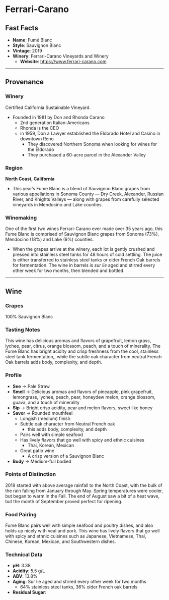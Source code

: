 # Ferrari-Carano
## Fast Facts
 - **Name**: Fumé Blanc
 - **Style**: Sauvignon Blanc
 - **Vintage**: 2019
 - **Winery**: Ferrari-Carano Vineyards and Winery
     - **Website**: https://www.ferrari-carano.com
- - - -

## Provenance
### Winery
Certified California Sustainable Vineyard.
 - Founded in 1981 by Don and Rhonda Carano
	- 2nd generation Italian-Americans
	- Rhonda is the CEO
	- in 1959, Don a Lawyer established the Eldorado Hotel and Casino in downtown Reno
		- They discovered Northern Sonoma when looking for wines for the Eldorado
		- They purchased a 60-acre parcel in the Alexander Valley

### Region
**North Coast, California**
 - This year’s Fume Blanc is a blend of Sauvignon Blanc grapes from various appellations in Sonoma County — Dry Creek, Alexander, Russian River, and Knights Valleys — along with grapes from carefully selected vineyards in Mendocino and Lake counties.

### Winemaking 
One of the first two wines Ferrari-Carano ever made over 35 years ago, this Fume Blanc is comprised of Sauvignon Blanc grapes from Sonoma (73%), Mendocino (18%) and Lake (9%) counties.
 - When the grapes arrive at the winery, each lot is gently crushed and pressed into stainless steel tanks for 48 hours of cold settling. The juice is either transferred to stainless steel tanks or older French Oak barrels for fermentation. The wine in barrels is *sur lie* aged and stirred every other week for two months, then blended and bottled.
- - - -

## Wine
### Grapes
100% Sauvignon Blanc

### Tasting Notes
This wine has delicious aromas and flavors of grapefruit, lemon grass, lychee, pear, citrus, orange blossom, peach, and a touch of minerality. The Fume Blanc has bright acidity and crisp freshness from the cool, stainless steel tank fermentation,, while the subtle oak character from neutral French Oak barrels adds body, complexity, and depth.

### Profile
 - **See** →  Pale Straw
 - **Smell** → Delicious aromas and flavors of pineapple, pink grapefruit, lemongrass, lychee, peach, pear, honeydew melon, orange blossom, guava, and a  touch of minerality
 - **Sip** → Bright crisp acidity, pear and melon flavors, sweet like honey
 - **Savor** → Rounded mouthfeel
   - Longish (medium) finish
   - Subtle oak character from Neutral French oak
     - this adds body, complexity, and depth 
   - Pairs well with simple seafood 
   - Has lively flavors that go well with spicy and ethnic cuisines 
     - Thai, Korean, Mexican 
   - Great patio wine 
     - A crisp version of a Sauvignon Blanc
 - **Body** → Medium-full bodied

### Points of Distinction
2019 started with above average rainfall to the North Coast, with the bulk of the rain falling from January through May. Spring temperatures were cooler, but began to warm in the Fall. The end of August saw a bit of a heat wave, but the month of September proved perfect for ripening.

### Food Pairing
Fume Blanc pairs well with simple seafood and poultry dishes, and also holds up nicely with veal and pork. This wine has lively flavors that go well with spicy and ethnic cuisines such as Japanese, Vietnamese, Thai, Chinese, Korean, Mexican, and Southwestern dishes.

### Technical Data
 - **pH**: 3.38
 - **Acidity**: 5.5 g/L
 - **ABV**: 13.8%
 - **Aging**: Sur lie aged and stirred every other week for two months
     - 64% stainless steel tanks, 36% older French oak barrels
 - **Residual Sugar**: 
